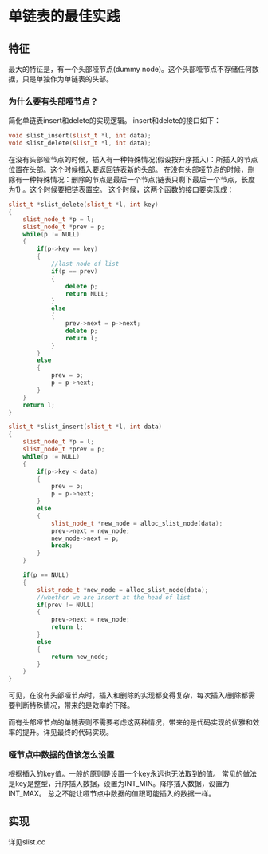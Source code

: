 # 单链表的最佳实践
##  特征
最大的特征是，有一个头部哑节点(dummy node)。这个头部哑节点不存储任何数据，只是单独作为单链表的头部。
### 为什么要有头部哑节点？
简化单链表insert和delete的实现逻辑。
insert和delete的接口如下：
```c++
void slist_insert(slist_t *l, int data);
void slist_delete(slist_t *l, int data);
```
在没有头部哑节点的时候，插入有一种特殊情况(假设按升序插入)：所插入的节点位置在头部。这个时候插入要返回链表新的头部。
在没有头部哑节点的时候，删除有一种特殊情况：删除的节点是最后一个节点(链表只剩下最后一个节点，长度为1) 。这个时候要把链表置空。
这个时候，这两个函数的接口要实现成：
```c++
slist_t *slist_delete(slist_t *l, int key)
{
	slist_node_t *p = l;
	slist_node_t *prev = p;
	while(p != NULL)
	{
		if(p->key == key)
		{
          	//last node of list
          	if(p == prev)
            {
                delete p;
              	return NULL;
            }
          	else
            {
    			prev->next = p->next;
				delete p;     
              	return l;
            }
		}
		else
		{
			prev = p;
			p = p->next;
		}
	}
  	return l;
}

slist_t *slist_insert(slist_t *l, int data)
{
	slist_node_t *p = l;
	slist_node_t *prev = p;
	while(p != NULL)
	{
		if(p->key < data)
		{
			prev = p;
			p = p->next;
		}
		else
		{
			slist_node_t *new_node = alloc_slist_node(data);
			prev->next = new_node;
			new_node->next = p;
			break;
		}
	}

	if(p == NULL)
	{
      	slist_node_t *new_node = alloc_slist_node(data);
      	//whether we are insert at the head of list
       	if(prev != NULL)
        {
          	prev->next = new_node;
          	return l;
        }
      	else
        {
          	return new_node;
        }
	}
}
```
可见，在没有头部哑节点时，插入和删除的实现都变得复杂，每次插入/删除都需要判断特殊情况，带来的是效率的下降。

而有头部哑节点的单链表则不需要考虑这两种情况，带来的是代码实现的优雅和效率的提升。详见最终的代码实现。

### 哑节点中数据的值该怎么设置
根据插入的key值。一般的原则是设置一个key永远也无法取到的值。
常见的做法是key是整型，升序插入数据，设置为INT_MIN。降序插入数据，设置为INT_MAX。
总之不能让哑节点中数据的值跟可能插入的数据一样。
## 实现
详见slist.cc